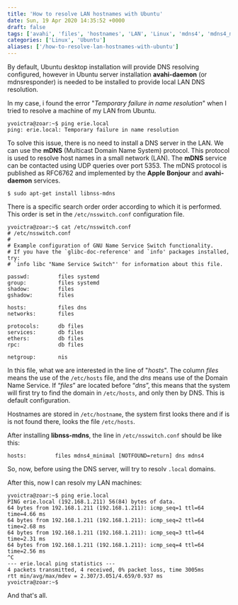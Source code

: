 ```yaml
---
title: 'How to resolve LAN hostnames with Ubuntu'
date: Sun, 19 Apr 2020 14:35:52 +0000
draft: false
tags: ['avahi', 'files', 'hostnames', 'LAN', 'Linux', 'mdns4', 'mdns4_minimal', 'Ubuntu']
categories: ['Linux', 'Ubuntu']
aliases: ['/how-to-resolve-lan-hostnames-with-ubuntu']
---
```


By default, Ubuntu desktop installation will provide DNS resolving configured, however in Ubuntu server installation **avahi-daemon** (or mdnsresponder) is needed to be installed to provide local LAN DNS resolution.

In my case, i found the error "_Temporary failure in name resolution_" when I tried to resolve a machine of my LAN from Ubuntu.

```
yvoictra@zoar:~$ ping erie.local  
ping: erie.local: Temporary failure in name resolution
```

To solve this issue, there is no need to install a DNS server in the LAN. We can use the **mDNS** (Multicast Domain Name System) protocol. This protocol is used to resolve host names in a small network (LAN). The **mDNS** service can be contacted using UDP queries over port 5353. The mDNS protocol is published as RFC6762 and implemented by the **Apple Bonjour** and **avahi-daemon** services.

```
$ sudo apt-get install libnss-mdns
```

There is a specific search order order according to which it is performed. This order is set in the `/etc/nsswitch.conf` configuration file.

```
yvoictra@zoar:~$ cat /etc/nsswitch.conf
# /etc/nsswitch.conf
#
# Example configuration of GNU Name Service Switch functionality.
# If you have the `glibc-doc-reference' and `info' packages installed, try:
# `info libc "Name Service Switch"' for information about this file.

passwd:         files systemd
group:          files systemd
shadow:         files
gshadow:        files

hosts:          files dns
networks:       files

protocols:      db files
services:       db files
ethers:         db files
rpc:            db files

netgroup:       nis
```

In this file, what we are interested in the line of "_hosts_". The column _files_ means the use of the `/etc/hosts` file, and the _dns_ means use of the Domain Name Service. If “_files_” are located before “_dns_”, this means that the system will first try to find the domain in `/etc/hosts`, and only then by DNS. This is default configuration.

Hostnames are stored in `/etc/hostname`, the system first looks there and if is is not found there, looks the file `/etc/hosts`.

After installing **libnss-mdns**, the line in `/etc/nsswitch.conf` should be like this:

```
hosts:         files mdns4_minimal [NOTFOUND=return] dns mdns4
```

So, now, before using the DNS server, will try to resolv `.local` domains.

After this, now I can resolv my LAN machines:

```
yvoictra@zoar:~$ ping erie.local
PING erie.local (192.168.1.211) 56(84) bytes of data.
64 bytes from 192.168.1.211 (192.168.1.211): icmp_seq=1 ttl=64 time=4.66 ms
64 bytes from 192.168.1.211 (192.168.1.211): icmp_seq=2 ttl=64 time=2.68 ms
64 bytes from 192.168.1.211 (192.168.1.211): icmp_seq=3 ttl=64 time=2.31 ms
64 bytes from 192.168.1.211 (192.168.1.211): icmp_seq=4 ttl=64 time=2.56 ms
^C
--- erie.local ping statistics ---
4 packets transmitted, 4 received, 0% packet loss, time 3005ms
rtt min/avg/max/mdev = 2.307/3.051/4.659/0.937 ms
yvoictra@zoar:~$ 
```

And that's all.

